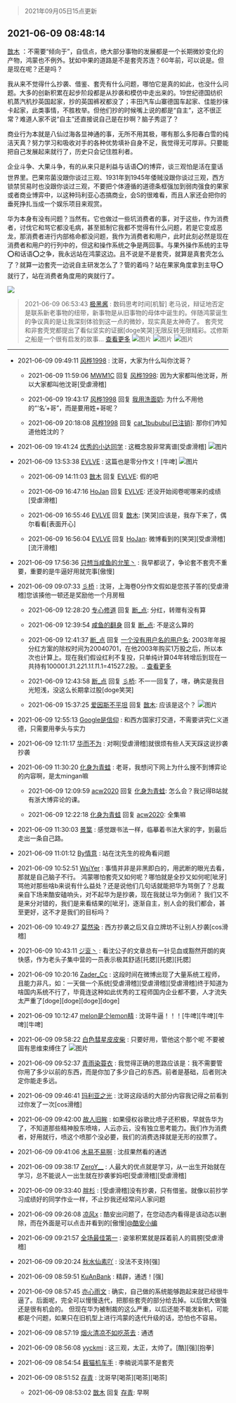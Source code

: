 > 2021年09月05日15点更新
<link rel="stylesheet" href="https://cdn.jsdelivr.net/gh/taotie6/sampleJSON@main/css/photo_show.css">


 ## 2021-06-09 08:48:14 

 [㪚木](https://www.coolapk.com/feed/27590780?shareKey=MTUwMTFjNWRhMWJiNjEzMTc4MGY~) ：不需要“倾向于”，自信点，绝大部分事物的发展都是一个长期微妙变化的产物，鸿蒙也不例外。犹如中果的道路是不是套壳苏连？60年前，可以说是。但是现在呢？还是吗？

我从来不觉得什么抄袭、借鉴、套壳有什么问题，哪怕它是真的如此，也没什么问题<!--break-->。大多的创新积累在起步阶段都是从抄袭和模仿中走出来的。19世纪德国纺织机蒸汽机抄英国起家，抄的英国裤衩都没了；丰田汽车山寨德国车起家、佳能抄徕卡起家，此类事情，不胜枚举。但他们抄的时候嘴上说的都是“自主”，这不很正常？难道人家不说“自主”还直接说自己是在抄啊？脑子秀逗了？

商业行为本就是八仙过海各显神通的事，无所不用其极，哪有那么多阳春白雪的纯洁天真？努力学习和吸收对手的各种优势填补自身不足，我觉得无可厚非。只要能把自己发展起来就行了，历史只会记住胜利者。

企业斗争、大果斗争，有的从来只是利益与话语⭕️的博弈，谈三观怕是活在童话世界里。巴果帘菌没跟你谈过三观、1931年到1945年倭贼没跟你谈过三观，西方锁禁贸易时也没跟你谈过三观，不要把个体遵循的道德条框强加到弱肉强食的果家或者商业博弈中，以这种玛利亚心态搞商业，会S的很难看，而且人家还会把你的垂死挣扎当成一个娱乐项目来观赏。

华为本身有没有问题？当然有。它也做过一些坑消费者的事，对于这些，作为消费者，讨伐它和骂它都没毛病，甚至抵制它我都不觉得有什么问题，若是它变成恶龙，那消费者进行内部格命都没问题，我作为消费者和用户，此时此刻必然是现在消费者和用户的行列中的，但这和操作系统之争是两回事。与果外操作系统的主导⭕️和话语⭕️之争，我永远站在鸿蒙这边。且不说是不是套壳，就算是真套壳怎么了？就算一边套壳一边说自主研发怎么了？管的着吗？站在果家角度拿到主导⭕️就行了，站在消费者角度用的爽就行了。 

<div class="album">
<img class="img-item" src="https://image.coolapk.com/feed/2020/0606/14/1081091_625cb65a_5615_402@306x306.gif" />
</div>

> 2021-06-09 06:53:43 
> [极黑酱](https://www.coolapk.com/feed/27589512?shareKey=ODI0YzcyYTI0NDJlNjEzMTc4MGY~) : 数码思考时间[机智] 老马说，辩证地否定是联系新老事物的纽带，新事物是从旧事物的母体中诞生的。伴随鸿蒙诞生的争议真的是让我深刻体验到这一点的微妙，现实真是太神奇了。  套壳党和非套壳党都提出了看似坚实的证据[doge笑哭]无限反转无限精彩。忒修斯之船是一个很有启发的故事... <a href="">查看更多</a> 
![图片](https://image.coolapk.com/feed/2021/0609/06/3026154_ac2493f7_2821_1289@1926x1066.jpeg)
![图片](https://image.coolapk.com/feed/2021/0609/06/3026154_e82f7c24_2821_1291@426x671.jpeg)
![图片](https://image.coolapk.com/feed/2021/0609/06/3026154_77b7b327_2821_1292@2494x3325.jpeg)

 ------- 

- 2021-06-09 09:49:11 [风桦1998](uid=5355083) : 沈哥，大家为什么叫你沈哥？ 

    - 2021-06-09 11:59:06 [MWM1C](uid=3295376) 回复 [风桦1998](uid=5355083): 因为大家都叫他沈哥，所以大家都叫他沈哥[受虐滑稽] 

    - 2021-06-09 19:43:17 [风桦1998](uid=5355083) 回复 [我用洗面奶](uid=959542): 为什么不用他的“‘名’+哥”，而是要用姓+哥呢？ 

    - 2021-06-09 20:18:08 [风桦1998](uid=5355083) 回复 [cat_1bububu[已注销]](uid=7722601): 那你们咋知道他姓沈的？ 

- 2021-06-09 19:41:24 [优秀的小达同学](uid=3114536) : 这概念股非常离谱[受虐滑稽] ![图片](https://image.coolapk.com/feed/2021/0609/19/3114536_c9168ca2_8883_041@1440x3040.jpeg)

- 2021-06-09 13:53:38 [EVLVE](uid=624501) : 这篇也是零分作文！[牛啤] ![图片](https://image.coolapk.com/feed/2021/0609/13/624501_4f12e9ca_8010_5344@1644x3840.jpeg)

    - 2021-06-09 14:11:03 [㪚木](uid=1081091) 回复 [EVLVE](uid=624501): 假的吧 

    - 2021-06-09 16:47:16 [HoJan](uid=882381) 回复 [EVLVE](uid=624501): 还没开始阅卷呢哪来的成绩[受虐滑稽] 

    - 2021-06-09 16:55:46 [EVLVE](uid=624501) 回复 [㪚木](uid=1081091): [笑哭]应该是，我存下来了，偶尔看看[表面开心] 

    - 2021-06-09 16:56:04 [EVLVE](uid=624501) 回复 [HoJan](uid=882381): 微博看到的[笑哭][受虐滑稽][流汗滑稽] 

- 2021-06-09 17:56:36 [只想当咸鱼的允笙丶](uid=3043447) : 我早都说了，争论套不套壳不重要，重要的是牛逼好用就完事[傲慢] 

- 2021-06-09 09:07:33 [彡桥](uid=3740933) : 沈哥，上海卷0分作文假如是您孩子答的[受虐滑稽]您该揍他一顿还是奖励他一个月房租 

    - 2021-06-09 12:28:20 [专心修道](uid=3218687) 回复 [断_点](uid=3301521): 分红，转赠有没有算 

    - 2021-06-09 12:39:54 [咸鱼的翻身](uid=3945270) 回复 [断_点](uid=3301521): 不是这么算的 

    - 2021-06-09 12:41:37 [断_点](uid=3301521) 回复 [一个没有用户名的用户名](uid=1314924): 2003年年报分红方案的除权时间为20040701，在他2003年购买1万股之后，所以本次也计算上。现在我们假设红利不复投，只单纯计算04年转增后到现在一共持有10000*1.3*1.2*2*1.1*1.1*1.1=41527.2股。.. <a href="/feed/replyList?id=210131409">查看更多</a> 

    - 2021-06-09 12:43:58 [断_点](uid=3301521) 回复 [彡桥](uid=3740933): 不一一回复了，嗐，确实是我目光短浅，没这么长期拿过股[doge笑哭] 

    - 2021-06-09 15:37:25 [爱因斯不平坦](uid=834251) 回复 [㪚木](uid=1081091): 应该是这个？ ![图片](https://image.coolapk.com/feed/2021/0609/15/834251_772025a8_4243_5263@888x5036.jpeg)

- 2021-06-09 12:55:13 [Google是信仰](uid=853004) : 和西方国家打交道，不需要讲究仁义道德，只需要用拳头与实力 

- 2021-06-09 12:11:17 [华而不为](uid=1212555) : 对啊[受虐滑稽]就很烦有些人天天踩这说抄袭抄袭 

- 2021-06-09 11:30:20 [化身为青蛙](uid=1209189) : 老哥，我想问下网上为什么搜不到博弈论的内容啊，是太mingan嘛 

    - 2021-06-09 12:09:59 [acw2020](uid=6251124) 回复 [化身为青蛙](uid=1209189): 怎么会？我记得B站就有浙大博弈论的课。 

    - 2021-06-09 12:22:18 [化身为青蛙](uid=1209189) 回复 [acw2020](uid=6251124): 全集嘛 

- 2021-06-09 11:30:03 [景䈎](uid=1918006) : 感觉跟书法一样，临摹着书法大家的字，到最后走出一条自己路。 

- 2021-06-09 11:01:12 [By情意](uid=2227064) : 站在沈先生的视角看问题 

- 2021-06-09 10:52:51 [WsiYer](uid=3832235) : 事情并非是非黑即白的，用武断的眼光去看，那就是自己脑子不行。
鸿蒙哪怕套壳又如何呢？哪怕就是全抄又如何呢[呲牙]骂他对那些啥b来说有什么益处？还是说他们几句话就能把华为骂倒了？总裁亲自下场来酷安磕响头，对不起华为是抄袭，现在我就让华为倒闭？
我们又不是来分对错的<!--break-->，我们是来看结果的[呲牙]，逐渐自主，别人会的我们都会，甚至更好，这不才是我们的目标吗？ 

- 2021-06-09 10:49:27 [莫然染](uid=704691) : 西方抄袭之后又自立牌坊不让别人抄袭[cos滑稽] 

- 2021-06-09 10:43:11 [ジ衮丶](uid=494451) : 看沈公子的文章总有一针见血或豁然开朗的爽快感，作为老头子集中营的一员表示极其舒适[托腮][托腮][托腮] 

- 2021-06-09 10:20:16 [Zader_Cc](uid=1453125) : 这段时间在微博出现了大量系统工程师，且能力非凡，如：一天做一个系统[受虐滑稽][受虐滑稽][受虐滑稽]终于知道为啥国内系统不行了，毕竟连这种如此优秀的工程师国内企业都不要，人才流失太严重了[doge][doge][doge][doge] 

- 2021-06-09 10:12:47 [melon是个lemon精](uid=2080744) : 沈哥牛逼！！！[牛啤][牛啤][牛啤][牛啤] 

- 2021-06-09 09:58:22 [白色彗星皮皮柴](uid=1997967) : 只要好用，管他这个那个呢
不要被固有思维束缚住了 ![图片](https://image.coolapk.com/feed/2021/0609/09/1997967_54b38b03_3900_7168@1299x700.jpeg)

- 2021-06-09 09:52:37 [青雨染蓑衣](uid=1535940) : 我觉得正确的思路应该是：我不需要管你用了多少以前的东西，而是你加了多少自己的东西。前者是基础，后者则决定你能走多远。 

- 2021-06-09 09:46:41 [玛利亚之光](uid=3142203) : 沈哥这段话的大部分内容我记得之前看到过你发了一次[cos滑稽] 

- 2021-06-09 09:42:00 [故人旧眸](uid=5481001) : 如果侵权谷歌比喷子还积极，早就告华为了，不知道那些精神股东喷啥，人云亦云，没有独立思考能力。我们作为消费者，好用就行，喷这个喷那个没必要，我们的消费选择就是无形的投票了。 

- 2021-06-09 09:41:06 [木易不易啊](uid=2811574) : 沈叔果然看的通透 

- 2021-06-09 09:38:17 [ZeroY__](uid=1270623) : 人最大的优点就是学习，从一出生开始就在学习，总不能说人一出生就在抄袭爹妈吧[受虐滑稽][受虐滑稽] 

- 2021-06-09 09:33:40 [胖杉](uid=679575) : [受虐滑稽]没有抄袭，只有借鉴。就像以前抄学习成绩好的同学作业一样，不止抄我还经常问人家问题 

- 2021-06-09 09:26:08 [凉风x](uid=1300277) : 酷安出问题了，在您动态内看得是该动态以删除，而在外面是可以点击并看到的[傲慢]<a class="feed-link-uname" href="/u/酷安小编">@酷安小编</a> 

- 2021-06-09 09:21:57 [全场最佳第一](uid=4858822) : 姿笨积累就是踩着前人的肩膀[受虐滑稽] 

- 2021-06-09 09:20:24 [秋水仙素吖](uid=1858015) : 没法不支持[强] 

- 2021-06-09 08:59:51 [KuAnBank](uid=1245163) : 精辟，通透！[强] 

- 2021-06-09 08:57:45 [亦心雨文](uid=2544552) : 确实，自己做的系统能够跑起来就已经很牛逼了。后面呢，完全可以慢慢迭代，把那些套壳的部分给去掉。以后做大做强还是很有机会的。
但现在华为被制裁的这么严重，以后还能不能发新机，可能都是个问题，如果只在旧机型上进行鸿蒙的迭代升级的话，恐怕也不容易。 

- 2021-06-09 08:57:19 [烟火清凉不如吃茶去](uid=4279524) : 通透 

- 2021-06-09 08:56:08 [yyckmi](uid=2884622) : 这三观，太正，太帅了。[酷][强][抱拳] 

- 2021-06-09 08:54:54 [薮猫机车手](uid=4158947) : 李楠说鸿蒙不是套壳 

- 2021-06-09 08:51:52 [存青](uid=1006954) : 沈哥早[喝茶][喝茶][喝茶] 

    - 2021-06-09 08:53:02 [㪚木](uid=1081091) 回复 [存青](uid=1006954): 早啊 

